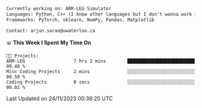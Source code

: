 ```txt
Currently working on: ARM-LEG Simulator
Languages: Python, C++ (I know other languages but I don't wanna work in them)
Frameworks: PyTorch, sklearn, NumPy, Pandas, Matplotlib

Contact: arjun.sarao@uwaterloo.ca
```

<!--START_SECTION:waka-->
📊 **This Week I Spent My Time On** 

```text
🐱‍💻 Projects: 
ARM-LEG                  7 hrs 2 mins        █████████████████████████   99.48 % 
Misc Coding Projects     2 mins              ░░░░░░░░░░░░░░░░░░░░░░░░░   00.50 % 
Coding Projects          0 secs              ░░░░░░░░░░░░░░░░░░░░░░░░░   00.02 % 
```


 Last Updated on 24/11/2023 00:36:25 UTC
<!--END_SECTION:waka-->
